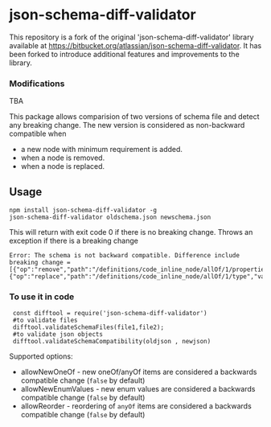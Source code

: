 json-schema-diff-validator
==========================

This repository is a fork of the original 'json-schema-diff-validator' library available at https://bitbucket.org/atlassian/json-schema-diff-validator. It has been forked to introduce additional features and improvements to the library.

### Modifications
TBA


This package allows comparision of two versions of schema file and detect any breaking change. The new version is considered as non-backward compatible when

* a new node with minimum requirement is added.
* when a node is removed.
* when a node is replaced.

Usage
-----

```
npm install json-schema-diff-validator -g
json-schema-diff-validator oldschema.json newschema.json
```

This will return with exit code 0 if there is no breaking change.
Throws an exception if there is a breaking change

```
Error: The schema is not backward compatible. Difference include breaking change =
[{"op":"remove","path":"/definitions/code_inline_node/allOf/1/properties"},{"op":"replace","path":"/definitions/code_inline_node/allOf/1/type","value":"string"}]
```

### To use it in code

```
 const difftool = require('json-schema-diff-validator')
 #to validate files
 difftool.validateSchemaFiles(file1,file2);
 #to validate json objects
 difftool.validateSchemaCompatibility(oldjson , newjson)
```

Supported options:

 * allowNewOneOf - new oneOf/anyOf items are considered a backwards compatible change (`false` by default)
 * allowNewEnumValues - new enum values are considered a backwards compatible change (`false` by default)
 * allowReorder - reordering of `anyOf` items are considered a backwards compatible change (`false` by default)
 
